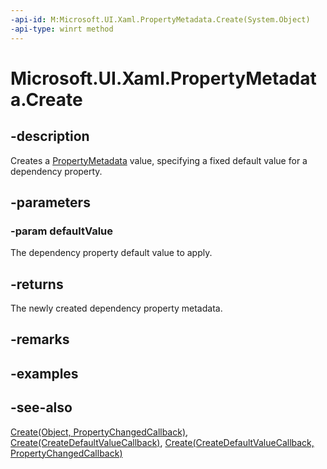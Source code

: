 ```yaml
---
-api-id: M:Microsoft.UI.Xaml.PropertyMetadata.Create(System.Object)
-api-type: winrt method
---
```


<!-- Method syntax
public Microsoft.UI.Xaml.PropertyMetadata Create(System.Object defaultValue)
-->

# Microsoft.UI.Xaml.PropertyMetadata.Create

## -description

Creates a [PropertyMetadata](propertymetadata.md) value, specifying a fixed default value for a dependency property.

## -parameters

### -param defaultValue

The dependency property default value to apply.

## -returns

The newly created dependency property metadata.

## -remarks

## -examples

## -see-also

[Create(Object, PropertyChangedCallback)](propertymetadata_create_1342341299.md), [Create(CreateDefaultValueCallback)](propertymetadata_create_1683336252.md), [Create(CreateDefaultValueCallback, PropertyChangedCallback)](propertymetadata_create_1761436508.md)
